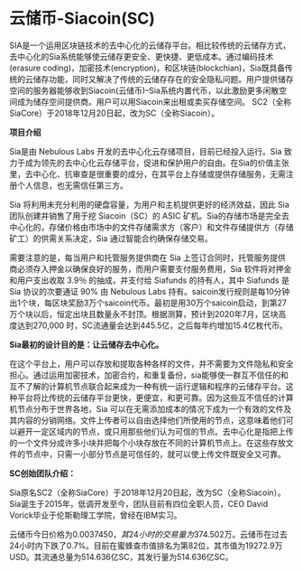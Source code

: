 # 云储币-Siacoin(SC)

SIA是一个运用区块链技术的去中心化的云储存平台。相比较传统的云储存方式，去中心化的Sia系统能够使云储存更安全、更快捷、更低成本。通过编码技术(erasure coding)，加密技术(encryption)，和区块链(blockchian)，Sia既具备传统的云储存功能，同时又解决了传统的云储存存在的安全隐私问题。用户提供储存空间的服务器能够收到Siacoin(云储币)–Sia系统内置代币，以此激励更多闲散空间成为储存空间提供商。用户可以用Siacoin来出租或卖买存储空间。 SC2（全称SiaCore）于2018年12月20日起，改为SC（全称Siacoin）。

**项目介绍**

Sia是由 Nebulous Labs 开发的去中心化云存储项目，目前已经投入运行。Sia 致力于成为领先的去中心化云存储平台，促进和保护用户的自由。在Sia的价值主张里，去中心化、抗审查是很重要的成分，在其平台上存储或提供存储服务，无需注册个人信息，也无需信任第三方。

Sia 将利用未充分利用的硬盘容量，为用户和主机提供更好的经济效益，因此 Sia 团队创建并销售了用于挖 Siacoin（SC）的 ASIC 矿机。Sia的存储市场是完全去中心化的，存储价格由市场中的文件存储需求方（客户）和文件存储提供方（存储矿工）的供需关系决定，Sia 通过智能合约确保存储交易。

需要注意的是，每当用户和托管服务提供商在 Sia 上签订合同时，托管服务提供商必须存入押金以确保良好的服务，而用户需要支付服务费用，Sia 软件将对押金和用户支出收取 3.9％ 的抽成，并支付给 Siafunds 的持有人，其中 Siafunds 是 Sia 协议的次要通证 90% 由 Nebulous Labs 持有。saicoin发行规则是每10分钟出1个块，每区块奖励3万个saicoin代币。最初是用30万个saicoin启动，到第27万个块以后，恒定出块且数量永不封顶。根据测算，预计到2020年7月，区块高度达到270,000 时，SC流通量会达到445.5亿，之后每年约增加15.4亿枚代币。

**Sia最初的设计目的是：让云储存去中心化。**

在这个平台上，用户可以存放和提取各种各样的文件，并不需要为文件隐私和安全担心。通过运用加密技术，加密合约，和重复备份，sia能够使一群互不信任的和互不了解的计算机节点联合起来成为一种有统一运行逻辑和程序的云储存平台。这种平台将比传统的云储存平台更快，更便宜，和更可靠。因为这些互不信任的计算机节点分布于世界各地，Sia 可以在无需添加成本的情况下成为一个有效的文件及其内容的分销网络。文件上传者可以自由选择他们所使用的节点，这意味着他们可以避开一定区域内的节点，或只用那些他们认为可信的节点。去中心化是指把上传的一个文件分成许多小块并把每个小块存放在不同的计算机节点上。在这些存放文件的节点中，只需一小部分节点是可信任的，就可以使上传文件既安全又可靠。

**SC创始团队介绍：**

Sia原名SC2（全称SiaCore）于2018年12月20日起，改为SC（全称Siacoin）。Sia诞生于2015年，低调开发至今，团队目前有四位全职人员，CEO David Vorick毕业于伦斯勒理工学院，曾经在IBM实习。

云储币今日价格为$0.0037450，其24小时的交易量为$374.502万。云储币在过去24小时内下跌了0.7%。目前在蜜蜂查市值排名为第82位，其市值为19272.9万USD。其流通总量为514.636亿SC，其发行量为514.636亿SC。
